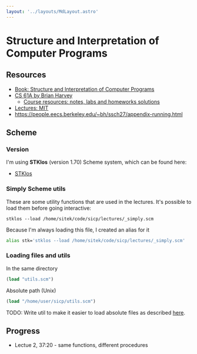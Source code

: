 ```yaml
---
layout: '../layouts/MdLayout.astro'
---
```


# Structure and Interpretation of Computer Programs

## Resources

- [Book: Structure and Interpretation of Computer Programs](https://sarabander.github.io/sicp/html/index.xhtml)
- [CS 61A by Brian Harvey](https://archive.org/details/ucberkeley-webcast-PL3E89002AA9B9879E)
  - [Course resources: notes, labs and homeworks solutions](https://people.eecs.berkeley.edu/~bh/61a-pages/)
- [Lectures: MIT](https://ocw.mit.edu/courses/6-001-structure-and-interpretation-of-computer-programs-spring-2005/video_galleries/video-lectures/)
- https://people.eecs.berkeley.edu/~bh/ssch27/appendix-running.html

## Scheme

### Version

I'm using **STKlos** (version 1.70) Scheme system, which can be found here:

- [STKlos](https://stklos.net/index.html)

### Simply Scheme utils

These are some utility functions that are used in the lectures. It's possible to load them before going interactive:

```shell
stklos --load /home/sitek/code/sicp/lectures/_simply.scm
```

Because I'm always loading this file, I created an alias for it

```bash
alias stk='stklos --load /home/sitek/code/sicp/lectures/_simply.scm'
```

### Loading files and utils

In the same directory

```scheme
(load "utils.scm")
```

Absolute path (Unix)

```scheme
(load "/home/user/sicp/utils.scm")
```

TODO: Write util to make it easier to load absolute files as described
[here](https://people.eecs.berkeleqy.edu/~bh/ssch27/appendix-running.html#text2).

## Progress

- Lectue 2, 37:20 - same functions, different procedures
